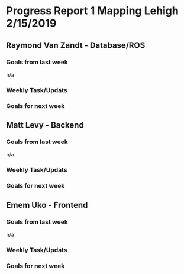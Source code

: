 # Progress Report 1	Mapping Lehigh		2/15/2019

## Raymond Van Zandt - Database/ROS

### Goals from last week
n/a

### Weekly Task/Updats


### Goals for next week


## Matt Levy - Backend

### Goals from last week
n/a

### Weekly Task/Updats


### Goals for next week


## Emem Uko - Frontend

### Goals from last week
n/a

### Weekly Task/Updats


### Goals for next week

